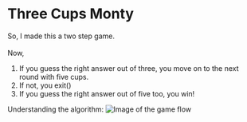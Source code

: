 # Three Cups Monty 
  So, I made this a two step game.<br><br>
  Now,
  
   1. If you guess the right answer out of three, you move on to the next round with five cups.<br>
   2. If not, you exit()
   3. If you guess the right answer out of five too, you win!
   
Understanding the algorithm:
![Image of the game flow](https://github.com/Aishanipach/Beginners-Python-Programs/blob/main/Threecupsmonty/three_cups_monty.PNG)

